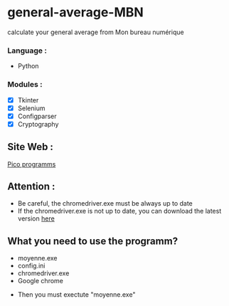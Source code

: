 # general-average-MBN
calculate your general average from Mon bureau numérique

### Language : 
* Python 

### Modules :
- [x] Tkinter
- [x] Selenium 
- [x] Configparser 
- [x] Cryptography

## Site Web : 
[Pico programms](https://infinityfree.net/)

## Attention : 
* Be careful, the chromedriver.exe must be always up to date
* If the chromedriver.exe is not up to date, you can download the latest version [here](https://chromedriver.chromium.org/) 


## What you need to use the programm? 
* moyenne.exe
* config.ini
* chromedriver.exe
* Google chrome
- Then you must exectute "moyenne.exe"